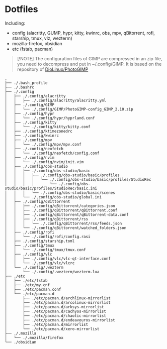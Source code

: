 # Dotfiles

Including:
- config (alacritty, GUMP, hypr, kitty, kwinrc, obs, mpv, qBitorrent, rofi, starship, tmux, vlz, wezterm)
- mozilla-firefox, obsidian
- etc (fstab, pacman)

> [!NOTE] The configuration files of GIMP are compressed in an zip file, you need to decompress and put in ~/.config/GIMP. It is based on the repository of [DioLinux/PhotoGIMP](https://github.com/Diolinux/PhotoGIMP)

```
.
├── ./.bash_profile
├── ./.bashrc
├── ./.config
│   ├── ./.config/alacritty
│   │   ├── ./.config/alacritty/alacritty.yml
│   ├── ./.config/GIMP
│   │   └── ./.config/GIMP/PhotoGIMP-config_GIMP_2.10.zip
│   ├── ./.config/hypr
│   │   └── ./.config/hypr/hyprland.conf
│   ├── ./.config/kitty
│   │   └── ./.config/kitty/kitty.conf
│   ├── ./.config/ktimezonedrc
│   ├── ./.config/kwinrc
│   ├── ./.config/mpv
│   │   └── ./.config/mpv/mpv.conf
│   ├── ./.config/neofetch
│   │   └── ./.config/neofetch/config.conf
│   ├── ./.config/nvim
│   │   └── ./.config/nvim/init.vim
│   ├── ./.config/obs-studio
│   │   ├── ./.config/obs-studio/basic
│   │   │   ├── ./.config/obs-studio/basic/profiles
│   │   │   │   └── ./.config/obs-studio/basic/profiles/StudioRec
│   │   │   │       └── ./.config/obs-studio/basic/profiles/StudioRec/basic.ini
│   │   │   └── ./.config/obs-studio/basic/scenes
│   │   └── ./.config/obs-studio/global.ini
│   ├── ./.config/qBittorrent
│   │   ├── ./.config/qBittorrent/categories.json
│   │   ├── ./.config/qBittorrent/qBittorrent.conf
│   │   ├── ./.config/qBittorrent/qBittorrent-data.conf
│   │   ├── ./.config/qBittorrent/rss
│   │   │   └── ./.config/qBittorrent/rss/feeds.json
│   │   └── ./.config/qBittorrent/watched_folders.json
│   ├── ./.config/rofi
│   │   └── ./.config/rofi/config.rasi
│   ├── ./.config/starship.toml
│   ├── ./.config/tmux
│   │   └── ./.config/tmux/tmux.conf
│   ├── ./.config/vlc
│   │   ├── ./.config/vlc/vlc-qt-interface.conf
│   │   └── ./.config/vlc/vlcrc
│   └── ./.config/.wezterm
│       └── ./.config/.wezterm/wezterm.lua
├── ./etc
│   ├── ./etc/fstab
│   ├── ./etc/my.cnf
│   ├── ./etc/pacman.conf
│   └── ./etc/pacman.d
│       ├── ./etc/pacman.d/archlinux-mirrorlist
│       ├── ./etc/pacman.d/arcolinux-mirrorlist
│       ├── ./etc/pacman.d/arksys-mirrorlist
│       ├── ./etc/pacman.d/cachyos-mirrorlist
│       ├── ./etc/pacman.d/chaotic-mirrorlist
│       ├── ./etc/pacman.d/endeavouros-mirrorlist
│       ├── ./etc/pacman.d/mirrorlist
│       └── ./etc/pacman.d/xero-mirrorlist
├── ./.mozilla
│   └── ./.mozilla/firefox
└── ./obsidian
```

